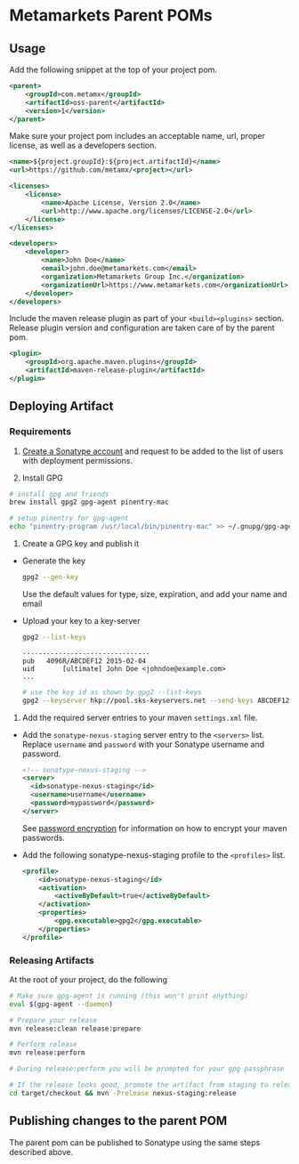# Metamarkets Parent POMs

## Usage

Add the following snippet at the top of your project pom.

```xml
<parent>
    <groupId>com.metamx</groupId>
    <artifactId>oss-parent</artifactId>
    <version>1</version>
</parent>
```

Make sure your project pom includes an acceptable name, url, proper license,
as well as a developers section.

```xml
<name>${project.groupId}:${project.artifactId}</name>
<url>https://github.com/metamx/<project></url>

<licenses>
    <license>
        <name>Apache License, Version 2.0</name>
        <url>http://www.apache.org/licenses/LICENSE-2.0</url>
    </license>
</licenses>

<developers>
    <developer>
        <name>John Doe</name>
        <email>john.doe@metamarkets.com</email>
        <organization>Metamarkets Group Inc.</organization>
        <organizationUrl>https://www.metamarkets.com</organizationUrl>
    </developer>
</developers>
```

Include the maven release plugin as part of your `<build><plugins>` section.
Release plugin version and configuration are taken care of by the parent pom.

```xml
<plugin>
    <groupId>org.apache.maven.plugins</groupId>
    <artifactId>maven-release-plugin</artifactId>
</plugin>
```

## Deploying Artifact

### Requirements

1. [Create a Sonatype account](https://issues.sonatype.org/secure/Signup!default.jspa)
   and request to be added to the list of users with deployment permissions.

1. Install GPG

  ```bash
  # install gpg and friends
  brew install gpg2 gpg-agent pinentry-mac
  
  # setup pinentry for gpg-agent
  echo "pinentry-program /usr/local/bin/pinentry-mac" >> ~/.gnupg/gpg-agent.conf
  ```

1. Create a GPG key and publish it

  - Generate the key

    ```bash
    gpg2 --gen-key
    ```

    Use the default values for type, size, expiration, and add your name and
    email

  - Upload your key to a key-server

    ```bash
    gpg2 --list-keys
    ```

        --------------------------------
        pub   4096R/ABCDEF12 2015-02-04
        uid       [ultimate] John Doe <johndoe@example.com>
        ...

    ```bash
    # use the key id as shown by gpg2 --list-keys
    gpg2 --keyserver hkp://pool.sks-keyservers.net --send-keys ABCDEF12
    ```

1. Add the required server entries to your maven `settings.xml` file.

  - Add the `sonatype-nexus-staging` server entry to the `<servers>` list.  Replace `username` and `password` with your Sonatype username and password.

    ```xml
    <!-- sonatype-nexus-staging -->
    <server>
      <id>sonatype-nexus-staging</id>
      <username>username</username>
      <password>mypassword</password>
    </server>
    ```

    See [password encryption](http://maven.apache.org/guides/mini/guide-encryption.html)
    for information on how to encrypt your maven passwords.

  - Add the following sonatype-nexus-staging profile to the `<profiles>` list.

    ```xml
    <profile>
        <id>sonatype-nexus-staging</id>
        <activation>
            <activeByDefault>true</activeByDefault>
        </activation>
        <properties>
            <gpg.executable>gpg2</gpg.executable>
        </properties>
    </profile>
    ```

### Releasing Artifacts

At the root of your project, do the following

```bash
# Make sure gpg-agent is running (this won't print anything)
eval $(gpg-agent --daemon)

# Prepare your release
mvn release:clean release:prepare

# Perform release
mvn release:perform

# During release:perform you will be prompted for your gpg passphrase

# If the release looks good, promote the artifact from staging to release
cd target/checkout && mvn -Prelease nexus-staging:release
```

## Publishing changes to the parent POM

The parent pom can be published to Sonatype using the same steps described above.

